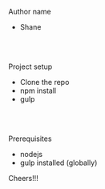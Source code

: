 Author name<br/>
 - Shane

<br/>
<br/>

 Project setup <br/>
  - Clone the repo <br/>
  - npm install <br/>
  - gulp <br/>

<br/>
<br/>

 Prerequisites <br/>
  - nodejs
  - gulp installed (globally)

  Cheers!!!
